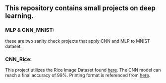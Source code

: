 ## This repository contains small projects on deep learning.

### MLP & CNN_MNIST: 

these are two sanity check projects that apply CNN and MLP to MNIST dataset.

### CNN_Rice:

This project utilizes the Rice Image Dataset found [here](https://www.muratkoklu.com/datasets/). The CNN model can reach a final accuracy of 99%. Printing format is referenced from [here](https://pytorch-tutorial.readthedocs.io/en/latest/tutorial/chapter03_intermediate/3_2_1_cnn_convnet_mnist/).
